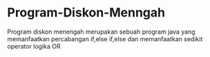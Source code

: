 # Program-Diskon-Menngah
Program diskon menengah merupakan sebuah program java yang memanfaatkan percabangan if,else if,else dan memanfaatkan sedikit operator logika OR
